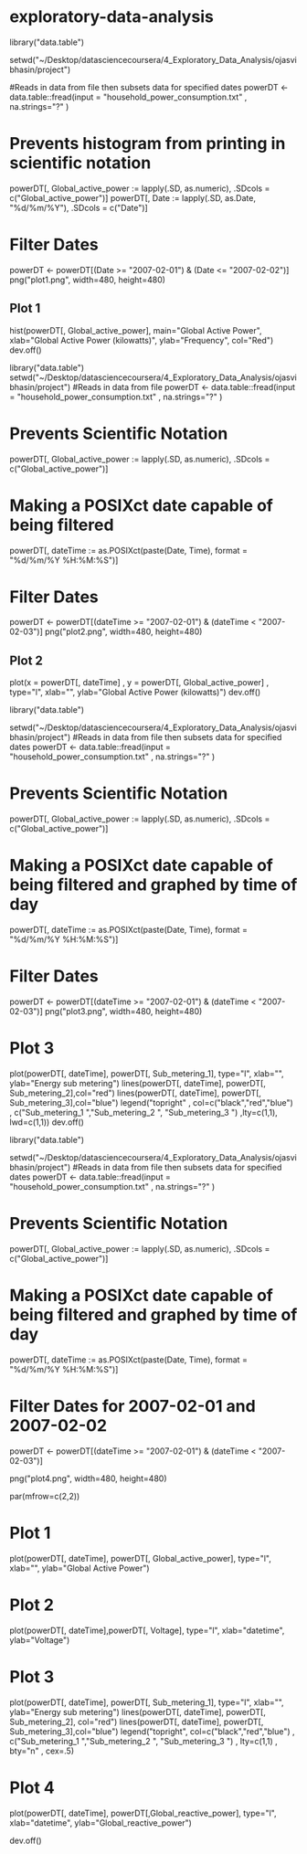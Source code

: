 # exploratory-data-analysis
library("data.table")

setwd("~/Desktop/datasciencecoursera/4_Exploratory_Data_Analysis/ojasvibhasin/project")

#Reads in data from file then subsets data for specified dates
powerDT <- data.table::fread(input = "household_power_consumption.txt"
                             , na.strings="?"
                             )
# Prevents histogram from printing in scientific notation
powerDT[, Global_active_power := lapply(.SD, as.numeric), .SDcols = c("Global_active_power")]
powerDT[, Date := lapply(.SD, as.Date, "%d/%m/%Y"), .SDcols = c("Date")]
# Filter Dates
powerDT <- powerDT[(Date >= "2007-02-01") & (Date <= "2007-02-02")]
png("plot1.png", width=480, height=480)
## Plot 1
hist(powerDT[, Global_active_power], main="Global Active Power", 
     xlab="Global Active Power (kilowatts)", ylab="Frequency", col="Red")
dev.off()

library("data.table")
setwd("~/Desktop/datasciencecoursera/4_Exploratory_Data_Analysis/ojasvibhasin/project")
#Reads in data from file
powerDT <- data.table::fread(input = "household_power_consumption.txt"
                             , na.strings="?"
)
# Prevents Scientific Notation
powerDT[, Global_active_power := lapply(.SD, as.numeric), .SDcols = c("Global_active_power")]
# Making a POSIXct date capable of being filtered 
powerDT[, dateTime := as.POSIXct(paste(Date, Time), format = "%d/%m/%Y %H:%M:%S")]
# Filter Dates 
powerDT <- powerDT[(dateTime >= "2007-02-01") & (dateTime < "2007-02-03")]
png("plot2.png", width=480, height=480)

## Plot 2
plot(x = powerDT[, dateTime]
     , y = powerDT[, Global_active_power]
     , type="l", xlab="", ylab="Global Active Power (kilowatts)")
dev.off()

library("data.table")

setwd("~/Desktop/datasciencecoursera/4_Exploratory_Data_Analysis/ojasvibhasin/project")
#Reads in data from file then subsets data for specified dates
powerDT <- data.table::fread(input = "household_power_consumption.txt"
                             , na.strings="?"
)
# Prevents Scientific Notation
powerDT[, Global_active_power := lapply(.SD, as.numeric), .SDcols = c("Global_active_power")]
# Making a POSIXct date capable of being filtered and graphed by time of day
powerDT[, dateTime := as.POSIXct(paste(Date, Time), format = "%d/%m/%Y %H:%M:%S")]
# Filter Dates 
powerDT <- powerDT[(dateTime >= "2007-02-01") & (dateTime < "2007-02-03")]
png("plot3.png", width=480, height=480)

# Plot 3
plot(powerDT[, dateTime], powerDT[, Sub_metering_1], type="l", xlab="", ylab="Energy sub metering")
lines(powerDT[, dateTime], powerDT[, Sub_metering_2],col="red")
lines(powerDT[, dateTime], powerDT[, Sub_metering_3],col="blue")
legend("topright"
       , col=c("black","red","blue")
       , c("Sub_metering_1  ","Sub_metering_2  ", "Sub_metering_3  ")
       ,lty=c(1,1), lwd=c(1,1))
dev.off()

library("data.table")

setwd("~/Desktop/datasciencecoursera/4_Exploratory_Data_Analysis/ojasvibhasin/project")
#Reads in data from file then subsets data for specified dates
powerDT <- data.table::fread(input = "household_power_consumption.txt"
                             , na.strings="?"
)
# Prevents Scientific Notation
powerDT[, Global_active_power := lapply(.SD, as.numeric), .SDcols = c("Global_active_power")]
# Making a POSIXct date capable of being filtered and graphed by time of day
powerDT[, dateTime := as.POSIXct(paste(Date, Time), format = "%d/%m/%Y %H:%M:%S")]

# Filter Dates for 2007-02-01 and 2007-02-02
powerDT <- powerDT[(dateTime >= "2007-02-01") & (dateTime < "2007-02-03")]

png("plot4.png", width=480, height=480)

par(mfrow=c(2,2))

# Plot 1
plot(powerDT[, dateTime], powerDT[, Global_active_power], type="l", xlab="", ylab="Global Active Power")

# Plot 2
plot(powerDT[, dateTime],powerDT[, Voltage], type="l", xlab="datetime", ylab="Voltage")

# Plot 3
plot(powerDT[, dateTime], powerDT[, Sub_metering_1], type="l", xlab="", ylab="Energy sub metering")
lines(powerDT[, dateTime], powerDT[, Sub_metering_2], col="red")
lines(powerDT[, dateTime], powerDT[, Sub_metering_3],col="blue")
legend("topright", col=c("black","red","blue")
       , c("Sub_metering_1  ","Sub_metering_2  ", "Sub_metering_3  ")
       , lty=c(1,1)
       , bty="n"
       , cex=.5) 

# Plot 4
plot(powerDT[, dateTime], powerDT[,Global_reactive_power], type="l", xlab="datetime", ylab="Global_reactive_power")

dev.off()
